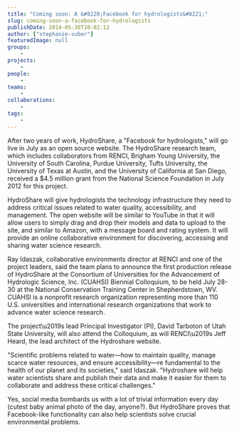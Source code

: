 ```yaml
---
title: "Coming soon: A &#8220;Facebook for hydrologists&#8221;"
slug: coming-soon-a-facebook-for-hydrologists
publishDate: 2014-05-30T10:02:12
author: ["stephanie-suber"]
featuredImage: null
groups:
    - 
projects:
    - 
people:
    - 
teams: 
    - 
collaborations:
    - 
tags:
    - 
---
```

<p style="text-align: left;" align="center">After two years of work, HydroShare, a "Facebook for hydrologists," will go live in July as an open source website. The HydroShare research team, which includes collaborators from RENCI, Brigham Young University, the University of South Carolina, Purdue University, Tufts University, the University of Texas at Austin, and the University of California at San Diego, received a $4.5 million grant from the National Science Foundation in July 2012 for this project.</p>
<p style="text-align: left;" align="center">HydroShare will give hydrologists the technology infrastructure they need to address critical issues related to water quality, accessibility, and management. The open website will be similar to YouTube in that it will allow users to simply drag and drop their models and data to upload to the site, and similar to Amazon, with a message board and rating system. It will provide an online collaborative environment for discovering, accessing and sharing water science research.</p>
<p>Ray Idaszak, collaborative environments director at RENCI and one of the project leaders, said the team plans to announce the first production release of HydroShare at the Consortium of Universities for the Advancement of Hydrologic Science, Inc. (CUAHSI) Biennial Colloquium, to be held July 28-30 at the National Conservation Training Center in Shepherdstown, WV. CUAHSI is a nonprofit research organization representing more than 110 U.S. universities and international research organizations that work to advance water science research.</p>
<p>The project\u2019s lead Principal Investigator (PI), David Tarboton of Utah State University, will also attend the Colloquium, as will RENCI\u2019s Jeff Heard, the lead architect of the Hydroshare website.</p>
<p>"Scientific problems related to water&mdash;how to maintain quality, manage scarce water resources, and ensure accessibility&mdash;re fundamental to the health of our planet and its societies," said Idaszak. "Hydroshare will help water scientists share and publish their data and make it easier for them to collaborate and address these critical challenges."</p>
<p>Yes, social media bombards us with a lot of trivial information every day (cutest baby animal photo of the day, anyone?). But HydroShare proves that Facebook-like functionality can also help scientists solve crucial environmental problems.</p>
<!-- AddThis Advanced Settings generic via filter on the_content --><!-- AddThis Share Buttons generic via filter on the_content -->
